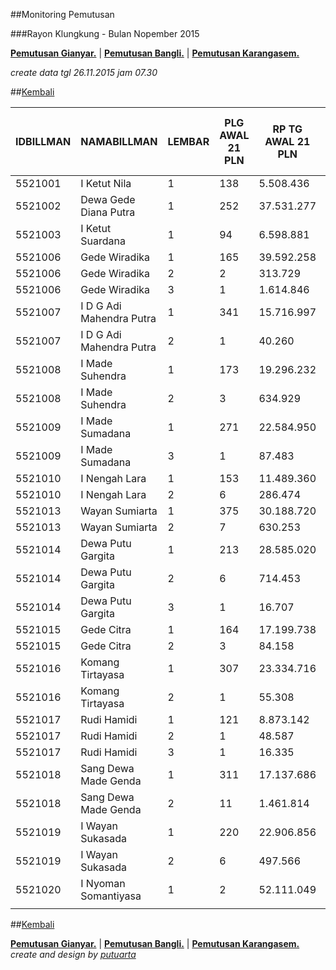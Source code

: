 ##Monitoring Pemutusan 

###Rayon Klungkung - Bulan Nopember 2015

**[Pemutusan Gianyar.](https://github.com/areabatur/3mm.3atur/blob/master/gianyar112015.markdown )** | 
**[Pemutusan Bangli.](https://github.com/areabatur/3mm.3atur/blob/master/bangli112015.markdown )** | 
**[Pemutusan Karangasem.](https://github.com/areabatur/3mm.3atur/blob/master/karangasem112015.markdown )**

_create data tgl 26.11.2015 jam 07.30_

##[Kembali](http://areabatur.github.io/3mm.3atur/)


| IDBILLMAN |       NAMABILLMAN        | LEMBAR |  PLG AWAL 21 PLN  |  RP TG AWAL 21 PLN  |  RP BK AWAL 21 PLN  |  TARGET AKHIR PLN  |  (% REALISASI)  |  SISA RP TG 26 07:30  |  SISA RP BK 26 07:30  |  SISA PLG 26 07:30  |  BELUM  |  DATANGI  |  SEGEL  |     LNS     |  SISA RP TG 25 16:45  |  SISA RP BK 25 16:45  |  SISA PLG 25 16:45  |  BELUM  |  DATANGI  |  SEGEL  |     LNS      |  SISA RP TG 25 01:45  |  SISA RP BK 25 01:45  |  SISA PLG 25 01:45  |  BELUM  |  DATANGI  |  SEGEL  |     LNS      |  |  SISA RP TG 24 0617  |  SISA RP BK  |  TPLG  |  BELUM  |  DATANGI  |  SEGEL  |     LNS      |  SISA RP TG 23 1830  |  SISA RP BK  |  TPLG  |  BELUM  |  DATANGI  |  SEGEL  |
|-----------|--------------------------|--------|-------------------|---------------------|---------------------|--------------------|-----------------|-----------------------|-----------------------|---------------------|---------|-----------|---------|-------------|-----------------------|-----------------------|---------------------|---------|-----------|---------|--------------|-----------------------|-----------------------|---------------------|---------|-----------|---------|--------------|--|----------------------|--------------|--------|---------|-----------|---------|--------------|----------------------|--------------|--------|---------|-----------|---------|
|   5521001 | I Ketut Nila             |      1 |               138 |  5.508.436          |  423.000            |  408.025           |  (2,54)         |  1.853.665            |  162.000              |                 54  |  54     |           |         |  0|0        |  1.853.665            |  162.000              |                 54  |  54     |           |         |  1714049|63  |  3.567.714            |  351.000              |                117  |    117  |           |         |  650252|5    |  |  4.217.966           |  373.000     |   122  |  122    |           |         |  0|0         |  4.217.966           |  373.000     |   122  |  122    |           |         |
|   5521002 | Dewa Gede Diana Putra    |      1 |               252 |  37.531.277         |  1.591.343          |  2.780.048         |  (8,67)         |  29.662.996           |  1.196.343            |                173  |  173    |           |         |  0|0        |  29.662.996           |  1.196.343            |                173  |  173    |           |         |  433651|14   |  30.096.647           |  1.238.343            |                187  |    187  |           |         |  1209780|27  |  |  31.306.427          |  1.326.343   |   214  |  214    |           |         |  44138|2     |  31.350.565          |  1.332.343   |   216  |  216    |           |         |
|   5521003 | I Ketut Suardana         |      1 |                94 |  6.598.881          |  296.000            |  488.798           |  (4,47)         |  2.692.348            |  108.000              |                 36  |  36     |           |         |  470015|5   |  3.162.363            |  123.000              |                 41  |  41     |           |         |  185219|7    |  3.347.582            |  144.000              |                 48  |     48  |           |         |  857910|18   |  |  4.205.492           |  205.000     |    66  |  66     |           |         |  1824200|18  |  6.029.692           |  266.000     |    84  |  84     |           |         |
|   5521006 | Gede Wiradika            |      1 |               165 |  39.592.258         |  1.645.573          |  2.932.711         |  (6,31)         |  24.181.003           |  897.353              |                 85  |  85     |           |         |  190491|5   |  24.371.494           |  912.353              |                 90  |  90     |           |         |  980627|10   |  25.352.121           |  946.353              |                100  |    100  |           |         |  5518224|19  |  |  30.870.345          |  1.118.573   |   119  |  119    |           |         |  0|0         |  30.870.345          |  1.118.573   |   119  |  119    |           |         |
|   5521006 | Gede Wiradika            |      2 |                 2 |  313.729            |  24.000             |  23.239            |  (4,84)         |  159.061              |  9.000                |                  1  |  1      |           |         |  0|0        |  159.061              |  9.000                |                  1  |  1      |           |         |  0|0         |  159.061              |  9.000                |                  1  |      1  |           |         |  154668|1    |  |  313.729             |  24.000      |     2  |  2      |           |         |  0|0         |  313.729             |  24.000      |     2  |  2      |           |         |
|   5521006 | Gede Wiradika            |      3 |                 1 |  1.614.846          |  450.000            |  119.616           |  (11,50)        |  1.614.846            |  450.000              |                  1  |  1      |           |         |  0|0        |  1.614.846            |  450.000              |                  1  |  1      |           |         |  0|0         |  1.614.846            |  450.000              |                  1  |      1  |           |         |  0|0         |  |  1.614.846           |  450.000     |     1  |  1      |           |         |  0|0         |  1.614.846           |  450.000     |     1  |  1      |           |         |
|   5521007 | I D G Adi Mahendra Putra |      1 |               341 |  15.716.997         |  1.045.000          |  1.164.203         |  (2,64)         |  5.404.514            |  266.000              |                 86  |  86     |           |         |  0|0        |  5.404.514            |  266.000              |                 86  |  86     |           |         |  1200554|22  |  6.605.068            |  334.000              |                108  |    108  |           |         |  3338107|81  |  |  9.943.175           |  581.000     |   189  |  189    |           |         |  143386|4    |  10.086.561          |  593.000     |   193  |  193    |           |         |
|   5521007 | I D G Adi Mahendra Putra |      2 |                 1 |  40.260             |  9.000              |  2.982             |  2,00           |                       |                       |                     |  -      |           |         |  0|0        |                       |                       |                     |  -      |           |         |  40260|1     |  40.260               |  9.000                |                  1  |      1  |           |         |  0|0         |  |  40.260              |  9.000       |     1  |  1      |           |         |  0|0         |  40.260              |  9.000       |     1  |  1      |           |         |
|   5521008 | I Made Suhendra          |      1 |               173 |  19.296.232         |  677.000            |  1.429.327         |  (1,89)         |  5.232.144            |  248.000              |                 48  |  48     |           |         |  328499|3   |  5.560.643            |  257.000              |                 51  |  51     |           |         |  2107305|25  |  7.667.948            |  338.000              |                 76  |     76  |           |         |  3200811|37  |  |  10.868.759          |  463.000     |   113  |  113    |           |         |  91509|1     |  10.960.268          |  466.000     |   114  |  114    |           |         |
|   5521008 | I Made Suhendra          |      2 |                 3 |  634.929            |  39.000             |  47.031            |  (1,29)         |  154.668              |  15.000               |                  1  |  1      |           |         |  0|0        |  154.668              |  15.000               |                  1  |  1      |           |         |  0|0         |  154.668              |  15.000               |                  1  |      1  |           |         |  480261|2    |  |  634.929             |  39.000      |     3  |  3      |           |         |  0|0         |  634.929             |  39.000      |     3  |  3      |           |         |
|   5521009 | I Made Sumadana          |      1 |               271 |  22.584.950         |  889.000            |  1.672.931         |  (5,62)         |  12.477.099           |  537.000              |                168  |  168    |           |         |  276150|3   |  12.753.249           |  553.000              |                171  |  171    |           |         |  687540|10   |  13.440.789           |  583.000              |                181  |    181  |           |         |  2664381|21  |  |  16.105.170          |  656.000     |   202  |  202    |           |         |  0|0         |  16.105.170          |  656.000     |   202  |  202    |           |         |
|   5521009 | I Made Sumadana          |      3 |                 1 |  87.483             |  18.000             |  6.480             |  (11,50)        |  87.483               |  18.000               |                  1  |  1      |           |         |  0|0        |  87.483               |  18.000               |                  1  |  1      |           |         |  0|0         |  87.483               |  18.000               |                  1  |      1  |           |         |  0|0         |  |  87.483              |  18.000      |     1  |  1      |           |         |  0|0         |  87.483              |  18.000      |     1  |  1      |           |         |
|   5521010 | I Nengah Lara            |      1 |               153 |  11.489.360         |  596.000            |  851.049           |  (3,40)         |  4.591.808            |  267.000              |                 67  |  67     |           |         |  0|0        |  4.591.808            |  267.000              |                 67  |  67     |           |         |  296886|5    |  4.888.694            |  282.000              |                 72  |     72  |           |         |  1771225|10  |  |  6.659.919           |  319.000     |    82  |  82     |           |         |  316914|2    |  6.976.833           |  327.000     |    84  |  84     |           |         |
|   5521010 | I Nengah Lara            |      2 |                 6 |  286.474            |  60.000             |  21.220            |  (10,99)        |  275.584              |  51.000               |                  5  |  5      |           |         |  0|0        |  275.584              |  51.000               |                  5  |  5      |           |         |  0|0         |  275.584              |  51.000               |                  5  |      5  |           |         |  10890|1     |  |  286.474             |  60.000      |     6  |  6      |           |         |  0|0         |  286.474             |  60.000      |     6  |  6      |           |         |
|   5521013 | Wayan Sumiarta           |      1 |               375 |  30.188.720         |  1.327.000          |  2.236.164         |  (4,42)         |  14.072.572           |  614.000              |                163  |  163    |           |         |  274372|6   |  14.346.944           |  634.000              |                169  |  169    |           |         |  4022249|52  |  18.369.193           |  806.000              |                221  |    221  |           |         |  3419954|47  |  |  21.789.147          |  961.000     |   268  |  268    |           |         |  0|0         |  21.789.147          |  961.000     |   268  |  268    |           |         |
|   5521013 | Wayan Sumiarta           |      2 |                 7 |  630.253            |  63.000             |  46.685            |  (3,51)         |  257.000              |  18.000               |                  2  |  2      |           |         |  0|0        |  257.000              |  18.000               |                  2  |  2      |           |         |  160764|3    |  417.764              |  45.000               |                  5  |      5  |           |         |  134014|1    |  |  551.778             |  54.000      |     6  |  6      |           |         |  0|0         |  551.778             |  54.000      |     6  |  6      |           |         |
|   5521014 | Dewa Putu Gargita        |      1 |               213 |  28.585.020         |  895.000            |  2.117.374         |  (3,53)         |  11.494.488           |  314.000              |                 85  |  85     |           |         |  219703|2   |  11.714.191           |  320.000              |                 87  |  87     |           |         |  3324787|21  |  15.038.978           |  399.000              |                108  |    108  |           |         |  4775754|33  |  |  19.814.732          |  576.000     |   141  |  141    |           |         |  0|0         |  19.814.732          |  576.000     |   141  |  141    |           |         |
|   5521014 | Dewa Putu Gargita        |      2 |                 6 |  714.453            |  60.000             |  52.922            |  (1,78)         |  200.299              |  33.000               |                  3  |  3      |           |         |  0|0        |  200.299              |  33.000               |                  3  |  3      |           |         |  130065|1    |  330.364              |  42.000               |                  4  |      4  |           |         |  384089|2    |  |  714.453             |  60.000      |     6  |  6      |           |         |  0|0         |  714.453             |  60.000      |     6  |  6      |           |         |
|   5521014 | Dewa Putu Gargita        |      3 |                 1 |  16.707             |  18.000             |  1.238             |  (11,50)        |  16.707               |  18.000               |                  1  |  1      |           |         |  0|0        |  16.707               |  18.000               |                  1  |  1      |           |         |  0|0         |  16.707               |  18.000               |                  1  |      1  |           |         |  0|0         |  |  16.707              |  18.000      |     1  |  1      |           |         |  0|0         |  16.707              |  18.000      |     1  |  1      |           |         |
|   5521015 | Gede Citra               |      1 |               164 |  17.199.738         |  839.251            |  1.274.033         |  (2,13)         |  4.970.642            |  235.000              |                 74  |  74     |           |         |  294491|3   |  5.265.133            |  246.000              |                 77  |  77     |           |         |  913921|14   |  6.179.054            |  288.000              |                 91  |     91  |           |         |  4863333|15  |  |  11.042.387          |  438.251     |   106  |  106    |           |         |  1238889|1   |  12.281.276          |  448.251     |   107  |  107    |           |         |
|   5521015 | Gede Citra               |      2 |                 3 |  84.158             |  27.000             |  6.234             |  0,25           |  10.890               |  9.000                |                  1  |  1      |           |         |  0|0        |  10.890               |  9.000                |                  1  |  1      |           |         |  0|0         |  10.890               |  9.000                |                  1  |      1  |           |         |  0|0         |  |  10.890              |  9.000       |     1  |  1      |           |         |  0|0         |  10.890              |  9.000       |     1  |  1      |           |         |
|   5521016 | Komang Tirtayasa         |      1 |               307 |  23.334.716         |  1.041.000          |  1.728.469         |  (5,45)         |  12.876.996           |  516.000              |                158  |  158    |           |         |  0|0        |  12.876.996           |  516.000              |                158  |  158    |           |         |  1559858|24  |  14.436.854           |  595.000              |                182  |    182  |           |         |  2812796|38  |  |  17.249.650          |  760.000     |   220  |  220    |           |         |  0|0         |  17.249.650          |  760.000     |   220  |  220    |           |         |
|   5521016 | Komang Tirtayasa         |      2 |                 1 |  55.308             |  9.000              |  4.097             |  (11,50)        |  55.308               |  9.000                |                  1  |  1      |           |         |  0|0        |  55.308               |  9.000                |                  1  |  1      |           |         |  0|0         |  55.308               |  9.000                |                  1  |      1  |           |         |  0|0         |  |  55.308              |  9.000       |     1  |  1      |           |         |  0|0         |  55.308              |  9.000       |     1  |  1      |           |         |
|   5521017 | Rudi Hamidi              |      1 |               121 |  8.873.142          |  384.000            |  657.259           |  (1,44)         |  2.261.011            |  113.000              |                 34  |  34     |           |         |  0|0        |  2.261.011            |  113.000              |                 34  |  34     |           |         |  953429|12   |  3.214.440            |  151.000              |                 46  |     46  |           |         |  1911535|18  |  |  5.125.975           |  207.000     |    64  |  64     |           |         |  0|0         |  5.125.975           |  207.000     |    64  |  64     |           |         |
|   5521017 | Rudi Hamidi              |      2 |                 1 |  48.587             |  9.000              |  3.599             |  (2,54)         |  16.335               |  18.000               |                  1  |  1      |           |         |  0|0        |  16.335               |  18.000               |                  1  |  1      |           |         |  0|0         |  16.335               |  18.000               |                  1  |      1  |           |         |  0|0         |  |  16.335              |  18.000      |     1  |  1      |           |         |  0|0         |  16.335              |  18.000      |     1  |  1      |           |         |
|   5521017 | Rudi Hamidi              |      3 |                 1 |  16.335             |  18.000             |  1.210             |  2,00           |                       |                       |                     |         |           |         |  0|0        |                       |                       |                     |         |           |         |  0|0         |                       |                       |                     |         |           |         |  0|0         |  |                      |              |        |  -      |           |         |  0|0         |                      |              |        |  -      |           |         |
|   5521018 | Sang Dewa Made Genda     |      1 |               311 |  17.137.686         |  985.000            |  1.269.437         |  (4,91)         |  8.144.116            |  473.000              |                148  |  148    |           |         |  634033|11  |  8.778.149            |  508.000              |                159  |  159    |           |         |  1443010|27  |  10.221.159           |  589.000              |                186  |    186  |           |         |  2047509|30  |  |  12.268.668          |  681.000     |   216  |  216    |           |         |  26714|1     |  12.295.382          |  684.000     |   217  |  217    |           |         |
|   5521018 | Sang Dewa Made Genda     |      2 |                11 |  1.461.814          |  126.000            |  108.281           |  (5,00)         |  757.797              |  84.000               |                  7  |  7      |           |         |  0|0        |  757.797              |  84.000               |                  7  |  7      |           |         |  167173|1    |  924.970              |  93.000               |                  8  |      8  |           |         |  47262|1     |  |  972.232             |  102.000     |     9  |  9      |           |         |  0|0         |  972.232             |  102.000     |     9  |  9      |           |         |
|   5521019 | I Wayan Sukasada         |      1 |               220 |  22.906.856         |  742.000            |  1.696.776         |  (5,27)         |  12.312.869           |  378.000              |                109  |  109    |           |         |  20130|1    |  12.332.999           |  381.000              |                110  |  110    |           |         |  1587102|17  |  13.920.101           |  434.000              |                127  |    127  |           |         |  2958418|30  |  |  16.878.519          |  539.000     |   157  |  157    |           |         |  0|0         |  16.878.519          |  539.000     |   157  |  157    |           |         |
|   5521019 | I Wayan Sukasada         |      2 |                 6 |  497.566            |  54.000             |  36.856            |  (2,57)         |  168.362              |  18.000               |                  2  |  2      |           |         |  0|0        |  168.362              |  18.000               |                  2  |  2      |           |         |  236572|3    |  404.934              |  45.000               |                  5  |      5  |           |         |  92632|1     |  |  497.566             |  54.000      |     6  |  6      |           |         |  0|0         |  497.566             |  54.000      |     6  |  6      |           |         |
|   5521020 | I Nyoman Somantiyasa     |      1 |                 2 |  52.111.049         |  1.537.296          |  3.860.013         |  1,29           |  2.757.873            |  100.000              |                  1  |  1      |           |         |  0|0        |  2.757.873            |  100.000              |                  1  |  1      |           |         |  49353176|1  |  52.111.049           |  1.537.296            |                  2  |      2  |           |         |  0|0         |  |  52.111.049          |  1.537.296   |     2  |  2      |           |         |  0|0         |  52.111.049          |  1.537.296   |     2  |  2      |           |         |
|           |                          |        |                   |                     |                     |                    |                 |                       |                       |                     |         |           |         |             |                       |                       |                     |         |           |         |              |                       |                       |                     |         |           |         |              |  |                      |              |        |         |           |         |              |                      |              |        |         |           |         |


##[Kembali](http://areabatur.github.io/3mm.3atur/)

**[Pemutusan Gianyar.](https://github.com/areabatur/3mm.3atur/blob/master/gianyar112015.markdown )** | 
**[Pemutusan Bangli.](https://github.com/areabatur/3mm.3atur/blob/master/bangli112015.markdown )** | 
**[Pemutusan Karangasem.](https://github.com/areabatur/3mm.3atur/blob/master/karangasem112015.markdown )**
_create and design by [putuarta](mailto:putuarta@gmail.com)_
